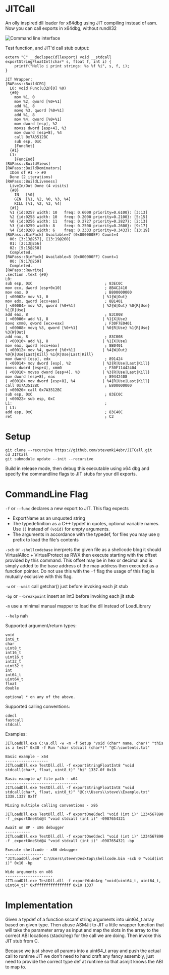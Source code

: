 # JITCall
An olly inspired dll loader for x64dbg using JIT compiling instead of asm. Now you can call exports in x64dbg, without rundll32

![Command line interface](https://i.imgur.com/8GsXvVq.png)

Test function, and JIT'd call stub output:
```
extern "C" __declspec(dllexport) void __stdcall exportStringFloatInt(char* s, float f, int i) {
    printf("Hello i print strings: %s %f %i", s, f, i);
}
```

```
JIT Wrapper:
[RAPass::BuildCFG]
  L0: void Func(u32@[0] %0)
  {#0}
    mov %1, 0
    mov %2, qword [%0+%1]
    add %1, 8
    movq %3, qword [%0+%1]
    add %1, 8
    mov %4, qword [%0+%1]
    mov dword [esp], %2
    movss dword [esp+4], %3
    mov dword [esp+8], %4
    call 0x7A3512BC
    sub esp, 0xC
    [FuncRet]
  {#1}
  L1:
    [FuncEnd]
[RAPass::BuildViews]
[RAPass::BuildDominators]
  IDom of #1 -> #0
  Done (2 iterations)
[RAPass::BuildLiveness]
  LiveIn/Out Done (4 visits)
  {#0}
    IN   [%0]
    GEN  [%1, %2, %0, %3, %4]
    KILL [%1, %2, %3, %4]
  {#1}
  %1 {id:0257 width: 10   freq: 0.6000 priority=0.6100}: [3:13]
  %2 {id:0258 width: 10   freq: 0.2000 priority=0.2100}: [5:15]
  %0 {id:0256 width: 11   freq: 0.2727 priority=0.2827}: [2:13]
  %3 {id:0259 width: 8    freq: 0.2500 priority=0.2600}: [9:17]
  %4 {id:0260 width: 6    freq: 0.3333 priority=0.3433}: [13:19]
[RAPass::BinPack] Available=7 (0x000000EF) Count=4
  00: [3:13@257], [13:19@260]
  01: [2:13@256]
  02: [5:15@258]
  Completed.
[RAPass::BinPack] Available=8 (0x000000FF) Count=1
  00: [9:17@259]
  Completed.
[RAPass::Rewrite]
.section .text {#0}
L0:
sub esp, 0xC                                ; 83EC0C
mov ecx, dword [esp+0x10]                   ; 8B4C2410
mov eax, 0                                  ; B800000000              | <00002> mov %1, 0                        | %1{W|Out}
mov edx, qword [ecx+eax]                    ; 8B1401                  | <00004> mov %2, qword [%0+%1]            | %2{W|Out} %0{R|Use} %1{R|Use}
add eax, 8                                  ; 83C008                  | <00006> add %1, 8                        | %1{X|Use}
movq xmm0, qword [ecx+eax]                  ; F30F7E0401              | <00008> movq %3, qword [%0+%1]           | %0{R|Use} %1{R|Use} %3{W|Out}
add eax, 8                                  ; 83C008                  | <00010> add %1, 8                        | %1{X|Use}
mov eax, qword [ecx+eax]                    ; 8B0401                  | <00012> mov %4, qword [%0+%1]            | %4{W|Out} %0{R|Use|Last|Kill} %1{R|Use|Last|Kill}
mov dword [esp], edx                        ; 891424                  | <00014> mov dword [esp], %2              | %2{R|Use|Last|Kill}
movss dword [esp+4], xmm0                   ; F30F11442404            | <00016> movss dword [esp+4], %3          | %3{R|Use|Last|Kill}
mov dword [esp+8], eax                      ; 89442408                | <00018> mov dword [esp+8], %4            | %4{R|Use|Last|Kill}
call 0x7A3512BC                             ; E800000000              | <00020> call 0x7A3512BC
sub esp, 0xC                                ; 83EC0C                  | <00022> sub esp, 0xC
L1:                                         ;                         | L1:
add esp, 0xC                                ; 83C40C
ret                                         ; C3
```

# Setup

```
git clone --recursive https://github.com/stevemk14ebr/JITCall.git
cd JITCall
git submodule update --init --recursive
```

Build in release mode, then debug this executable using x64 dbg and specify the commandline flags to JIT stubs for your dll exports.

# CommandLine Flag

```-f``` or ```--func``` declares a new export to JIT. This flag expects
   * ExportName as an unquoted string
   * The typedefinition as a C++ typdef in quotes, optional variable names. Use ```()``` instead of ```(void)``` for empty arguments.
   * The arguments in accordance with the typedef, for files you may use ```@``` prefix to load the file's contents
   
```-scb``` or ```-shellcodebase``` inerprets the given file as a shellcode blog it should VirtualAlloc + VirtualProtect as RWX then execute starting with the offset provided by this command. This offset may be in hex or decimal and is simply added to the base address of the map address then executed as a function pointer. Do not use this with the ```-f``` flag the usage of this flag is mutually exclusive with this flag.
   
```-w``` or ```--wait``` call getchar() just before invoking each jit stub

```-bp``` or ```--breakpoint``` insert an int3 before invoking each jit stub

```-m``` use a minimal manual mapper to load the dll instead of LoadLibrary

```--help``` nah

Supported argument/return types:
```
void
int8_t
char
uint8_t
int16_t
uint16_t
int32_t
uint32_t
int
int64_t
uint64_t
float
double

optional * on any of the above.
```

Supported calling conventions:
```
cdecl
fastcall
stdcall
```

Examples:
```
JITLoadDll.exe C:\a.dll -w -m -f Setup "void (char* name, char)" "this is a test" 0x30 -f Run "char stdcall (char*)" "@C:\contents.txt"

Basic example - x64
-------------------
JITLoadDll.exe TestDll.dll -f exportStringFloatInt8 "void stdcall(char*, float, uint8_t)" "hi" 1337.0f 0x10

Basic example w/ file path - x64
--------------------------------
JITLoadDll.exe TestDll.dll -f exportStringFloatInt8 "void stdcall(char*, float, uint8_t)" "@C:\\Users\\steve\\Example.txt" 1338.1337 0xff

Mixing multiple calling conventions - x86
-----------------------------------
JITLoadDll.exe TestDll.dll -f exportOneCdecl "void (int i)" 1234567890 -f _exportOneStd@4 "void stdcall (int i)" -0987654321

Await on BP - x86 debugger
-----------
JITLoadDll.exe TestDll.dll -f exportOneCdecl "void (int i)" 1234567890 -f _exportOneStd@4 "void stdcall (int i)" -0987654321 -bp

Execute shellcode - x86 debugger
-----------------
"JITLoadDll.exe" C:\Users\steve\Desktop\shellcode.bin -scb 0 "void(int i)" 0x10 -bp

Wide arguments on x86
---------------------
JITLoadDll.exe TestDll.dll -f exportWideArg "void(uint64_t, uint64_t, uint64_t)" 0xffffffffffffffff 0x10 1337
```

# Implementation
Given a typdef of a function sscanf string arguments into uint64_t array based on given type. Then abuse ASMJit to JIT a little wrapper function that will take the parameter array as input and map the slots in the array to the correct ABI locations (stack/reg) for the call we are doing. Then invoke this JIT stub from C.

Because we just shove all params into a uint64_t array and push the actual call to runtime JIT we don't need to hand craft any fancy assembly, just need to provide the correct type def at runtime so that asmjit knows the ABI to map to. 
